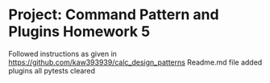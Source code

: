 # Project: Command Pattern and Plugins Homework 5

Followed instructions as given in https://github.com/kaw393939/calc_design_patterns Readme.md file added plugins all pytests cleared